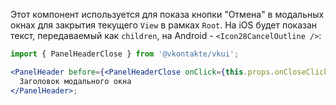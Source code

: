 Этот компонент используется для показа кнопки "Отмена" в модальных окнах для закрытия текущего `View` в рамках `Root`. На iOS будет показан текст, передаваемый как `children`, на Android - `<Icon28CancelOutline />`:

```jsx static
import { PanelHeaderClose } from '@vkontakte/vkui';

<PanelHeader before={<PanelHeaderClose onClick={this.props.onCloseClick} />}>
  Заголовок модального окна
</PanelHeader>;
```
